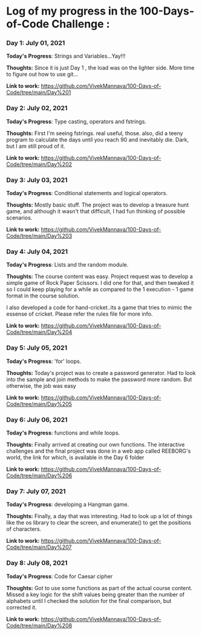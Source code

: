 # Log of my progress in the 100-Days-of-Code Challenge : 

### Day 1: July 01, 2021

**Today's Progress**: Strings and Variables...Yay!!!

**Thoughts:** Since it is just Day 1 , the load was on the lighter side. More time to figure out how to use git...

**Link to work:** https://github.com/VivekMannava/100-Days-of-Code/tree/main/Day%201


### Day 2: July 02, 2021

**Today's Progress**: Type casting, operators and fstrings. 

**Thoughts:** First I'm seeing fstrings. real useful, those. also, did a teeny program to calculate the days until you reach 90 and inevitably die. Dark, but I am still proud of it.

**Link to work:** https://github.com/VivekMannava/100-Days-of-Code/tree/main/Day%202


### Day 3: July 03, 2021

**Today's Progress**: Conditional statements and logical operators.  

**Thoughts:** Mostly basic stuff. The project was to develop a treasure hunt game, and although it wasn't that difficult, I had fun thinking of possible scenarios. 

**Link to work:** https://github.com/VivekMannava/100-Days-of-Code/tree/main/Day%203


### Day 4: July 04, 2021

**Today's Progress**: Lists and the random module.  

**Thoughts:** The course content was easy. Project request was to develop a simple game of Rock Paper Scissors. I did one for that, and then tweaked it so I could keep playing for a while as compared to the 1 execution - 1 game format in the course solution. 

I also developed a code for hand-cricket..its a game that tries to mimic the essense of cricket. Please refer the rules file for more info. 

**Link to work:** https://github.com/VivekMannava/100-Days-of-Code/tree/main/Day%204


### Day 5: July 05, 2021

**Today's Progress**: 'for' loops.  

**Thoughts:** Today's project was to create a password generator. Had to look into the sample and join methods to make the password more random. But otherwise, the job was easy

**Link to work:** https://github.com/VivekMannava/100-Days-of-Code/tree/main/Day%205


### Day 6: July 06, 2021

**Today's Progress**: functions and while loops.  

**Thoughts:** Finally arrived at creating our own functions. The interactive challenges and the final project was done in a web app called REEBORG's world, the link for which, is available in the Day 6 folder

**Link to work:** https://github.com/VivekMannava/100-Days-of-Code/tree/main/Day%206


### Day 7: July 07, 2021

**Today's Progress**: developing a Hangman game.  

**Thoughts:** Finally, a day that was interesting. Had to look up a lot of things like the os library to clear the screen, and enumerate() to get the positions of characters. 

**Link to work:** https://github.com/VivekMannava/100-Days-of-Code/tree/main/Day%207


### Day 8: July 08, 2021

**Today's Progress**: Code for Caesar cipher

**Thoughts:** Got to use some functions as part of the actual course content. Missed a key logic for the shift values being greater than the number of alphabets until I checked the solution for the final comparison, but corrected it. 

**Link to work:** https://github.com/VivekMannava/100-Days-of-Code/tree/main/Day%208